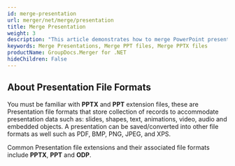 ```yaml
---
id: merge-presentation
url: merger/net/merge/presentation
title: Merge Presentation
weight: 3
description: "This article demonstrates how to merge PowerPoint presentation files of PPT, PPTX, ODP and may other formats with couple C# code lines and GroupDocs.Merger for .NET."
keywords: Merge Presentations, Merge PPT files, Merge PPTX files
productName: GroupDocs.Merger for .NET
hideChildren: False
---
```


## About Presentation File Formats

You must be familiar with **PPTX** and **PPT** extension files, these are Presentation file formats that store collection of records to accommodate presentation data such as: slides, shapes, text, animations, video, audio and embedded objects. A presentation can be saved/converted into other file formats as well such as PDF, BMP, PNG, JPEG, and XPS.

Common Presentation file extensions and their associated file formats include **PPTX**, **PPT** and **ODP**.
